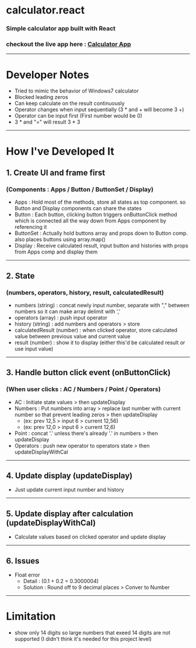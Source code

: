 # calculator.react
### Simple calculator app built with React
### checkout the live app here : [Calculator App](https://sdymj84.github.io/calculator.react/)
---

# Developer Notes
- Tried to mimic the behavior of Windows7 calculator
- Blocked leading zeros
- Can keep calculate on the result continuously
- Operator changes when input sequentially (3 * and + will become 3 +)
- Operator can be input first (First number would be 0)
- 3 * and "=" will result 3 * 3
---

# How I've Developed It

## 1. Create UI and frame first 
### (Components : Apps / Button / ButtonSet / Display)
- Apps : Hold most of the methods, store all states as top component. so Button and Display components can share the states
- Button : Each button, clicking button triggers onButtonClick method which is connected all the way down from Apps component by referencing it
- ButtonSet : Actually hold buttons array and props down to Button comp. also places buttons using array.map()
- Display : Receive calculated result, input button and histories with props from Apps comp and display them
---

## 2. State
### (numbers, operators, history, result, calculatedResult)
- numbers (string) : concat newly input number, separate with "," between numbers so it can make array delimit with ','
- operators (array) : push input operator
- history (string) : add numbers and operators > store
- calculatedResult (number) : when clicked operator, store calculated value between previous value and current value
- result (number) : show it to display (either this'd be calculated result or use input value)
---

## 3. Handle button click event (onButtonClick)
### (When user clicks : AC / Numbers / Point / Operators)
- AC : Initiate state values > then updateDisplay
- Numbers : Put numbers into array > replace last number with current number so that prevent leading zeros > then updateDisplay
  - (ex: prev 12,5 > input 6 > current 12,56)
  - (ex: prev 12,0 > input 6 > current 12,6)
- Point : concat '.' unless there's already '.' in numbers > then updateDisplay
- Operators : push new operator to operators state > then updateDisplayWithCal
---

## 4. Update display (updateDisplay)
- Just update current input number and history
---

## 5. Update display after calculation (updateDisplayWithCal)
- Calculate values based on clicked operator and update display
---

## 6. Issues
- Float error 
  - Detail : (0.1 + 0.2 = 0.3000004)
  - Solution : Round off to 9 decimal places > Conver to Number
---

# Limitation
 - show only 14 digits so large numbers that exeed 14 digits are not supported (I didn't think it's needed for this project level)